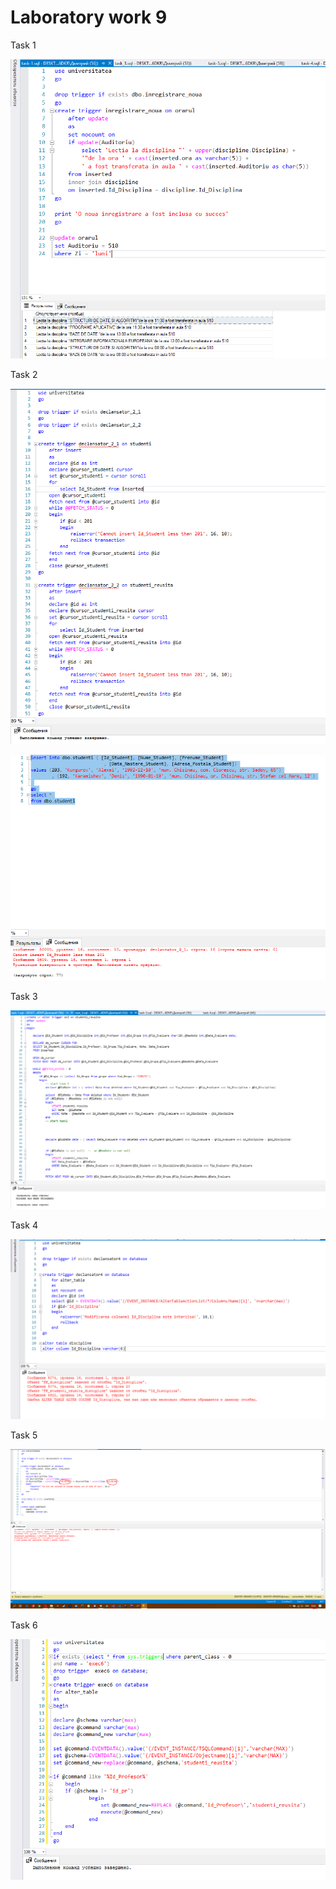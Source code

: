 Laboratory work 9
===

Task 1

![1.1](https://github.com/filpatterson/Laboratory-works-for-SQL/blob/master/Laboratory%20work%2010/images/task-1.png)

Task 2

![2.1](https://github.com/filpatterson/Laboratory-works-for-SQL/blob/master/Laboratory%20work%2010/images/task-2-1.png)

![2.2](https://github.com/filpatterson/Laboratory-works-for-SQL/blob/master/Laboratory%20work%2010/images/task-2-2.png)

Task 3

![3.1](https://github.com/filpatterson/Laboratory-works-for-SQL/blob/master/Laboratory%20work%2010/images/task-3.png)

Task 4

![4.1](https://github.com/filpatterson/Laboratory-works-for-SQL/blob/master/Laboratory%20work%2010/images/task-4.png)

Task 5

![5.1](https://github.com/filpatterson/Laboratory-works-for-SQL/blob/master/Laboratory%20work%2010/images/task-5.png)

Task 6

![6.1](https://github.com/filpatterson/Laboratory-works-for-SQL/blob/master/Laboratory%20work%2010/images/task-6.png)